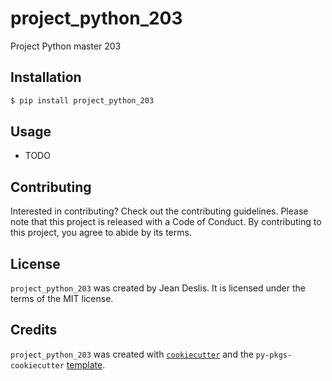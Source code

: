 # project_python_203

Project Python master 203

## Installation

```bash
$ pip install project_python_203
```

## Usage

- TODO

## Contributing

Interested in contributing? Check out the contributing guidelines. Please note that this project is released with a Code of Conduct. By contributing to this project, you agree to abide by its terms.

## License

`project_python_203` was created by Jean Deslis. It is licensed under the terms of the MIT license.

## Credits

`project_python_203` was created with [`cookiecutter`](https://cookiecutter.readthedocs.io/en/latest/) and the `py-pkgs-cookiecutter` [template](https://github.com/py-pkgs/py-pkgs-cookiecutter).
